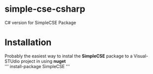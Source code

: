 # simple-cse-csharp
C# version for SimpleCSE Package

  
  # Installation
  Probably the easiest way to instal the **SimpleCSE** package to a Visual-STUdio project in using **nuget**  
  '''
  install-package SimpleCSE
  '''
  
